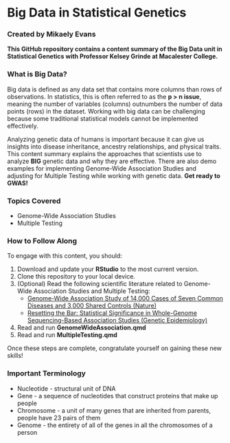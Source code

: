 <h1>Big Data in Statistical Genetics</h1>
<h3><strong>Created by Mikaely Evans</strong></h3>

<p><strong>This GitHub repository contains a content summary of the Big Data unit in Statistical Genetics with Professor Kelsey Grinde at Macalester College.</strong></p>

<h3>What is Big Data?</h3>
<p>
    Big data is defined as any data set that contains more columns than rows of observations. 
    In statistics, this is often referred to as the <strong>p > n issue</strong>, meaning the number of variables (columns) 
    outnumbers the number of data points (rows) in the dataset. 
    Working with big data can be challenging because some traditional statistical models cannot be implemented effectively.
</p>

<p>    
    Analyzing genetic data of humans is important because it can give us insights into disease inheritance, ancestry relationships, and
    physical traits. This content summary explains the approaches that scientists use to analyze <strong>BIG</strong> genetic data and why they are effective.
    There are also demo examples for implementing Genome-Wide Association Studies and adjusting for Multiple Testing while working with genetic
    data. <strong>Get ready to GWAS!</strong>
</p>

<h3>Topics Covered</h3>
<ul>
    <li>Genome-Wide Association Studies</li>
    <li>Multiple Testing</li>
</ul>

<h3>How to Follow Along</h3>
<p>To engage with this content, you should:</p>
<ol>
    <li>Download and update your <strong>RStudio</strong> to the most current version.</li>
    <li>Clone this repository to your local device.</li>
    <li>
        (Optional) Read the following scientific literature related to Genome-Wide Association Studies and Multiple Testing:
        <ul>
            <li><a href="https://www.nature.com/articles/nature05911">Genome-Wide Association Study of 14,000 Cases of Seven Common Diseases and 3,000 Shared Controls (Nature)</a></li>
            <li><a href="https://onlinelibrary.wiley.com/doi/abs/10.1002/gepi.22032?casa_token=kFg4MxX9bcAAAAAA%3Ad4pm84GuKhg10-6s3v13H_zecf1oqeCMkbwkxHHnC1q80-gSnmF__FF2YGVXbGZFKtURKB5DG0ujOGk">Resetting the Bar: 
            Statistical Significance in Whole-Genome Sequencing-Based Association Studies (Genetic Epidemiology)</a></li>
        </ul>
    </li>
    <li>Read and run <strong>GenomeWideAssociation.qmd</strong></li>
    <li>Read and run <strong>MultipleTesting.qmd</strong></li>
</ol>
<p>Once these steps are complete, congratulate yourself on gaining these new skills!</p>

<h3>Important Terminology</h3>
<ul>
    <li>Nucleotide - structural unit of DNA</li>
    <li>Gene - a sequence of nucleotides that construct proteins that make up people</li>
    <li>Chromosome - a unit of many genes that are inherited from parents, people have 23 pairs of them</li>
    <li>Genome - the entirety of all of the genes in all the chromosomes of a person</li>
</ul>




